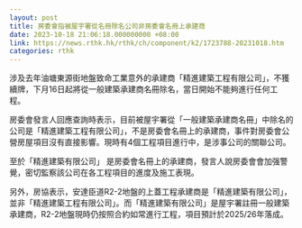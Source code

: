 ```yaml
---
layout: post
title: 房委會指被屋宇署從名冊除名公司非房委會名冊上承建商
date: 2023-10-18 21:06:18.000000000 +08:00
link: https://news.rthk.hk/rthk/ch/component/k2/1723788-20231018.htm
categories: rthk
---
```


涉及去年油塘東源街地盤致命工業意外的承建商「精進建築工程有限公司」，不獲續牌，下月16日起將從一般建築承建商名冊除名，當日開始不能夠進行任何工程。

房委會發言人回應查詢時表示，目前被屋宇署從「一般建築承建商名冊」中除名的公司是「精進建築工程有限公司」，不是房委會名冊上的承建商，事件對房委會公營房屋項目沒有直接影響。現時有4個工程項目進行中，是涉事公司的關聯公司。

至於「精進建築有限公司」 是房委會名冊上的承建商，發言人說房委會會加强警覺，密切監察該公司在各工程項目的進度及施工表現。

另外，房協表示，安達臣道R2-2地盤的上蓋工程承建商是「精進建築有限公司」，並非「精進建築工程有限公司」。而「精進建築有限公司」是屋宇署註冊一般建築承建商，R2-2地盤現時仍按照合約如常進行工程，項目預計於2025/26年落成。
